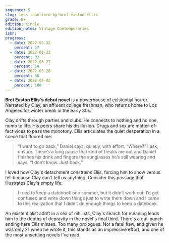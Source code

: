 ```yaml
---
sequence: 5
slug: less-than-zero-by-bret-easton-ellis
grade: B+
edition: Kindle
edition_notes: Vintage Contemporaries
isbn:
progress:
  - date: 2022-03-22
    percent: 17
  - date: 2022-03-23
    percent: 33
  - date: 2022-03-27
    percent: 50
  - date: 2022-03-28
    percent: 66
  - date: 2022-04-02
    percent: 100
---
```


**Bret Easton Ellis's debut novel** is a powerhouse of existential horror. Narrated by Clay, an affluent college freshman, who returns home to Los Angeles for winter break in the early 80s.

<!-- end -->

Clay drifts through parties and clubs. He connects to nothing and no one, numb to life. His peers share his disillusion. Drugs and sex are matter-of-fact vices to pass the monotony. Ellis articulates the quiet desperation in a scene that floored me:

> “I want to go back,” Daniel says, quietly, with effort.
> “Where?” I ask, unsure.
> There’s a long pause that kind of freaks me out and Daniel finishes his drink and fingers the sunglasses he’s still wearing and says, “I don’t know. Just back.”

I loved how Clay's detachment constrains Ellis, forcing him to show versus tell because Clay can't tell us anything. Consider this passage that illustrates Clay's empty life:

> I tried to keep a datebook one summer, but it didn’t work out. I’d get confused and write down things just to write them down and I came to this realization that I didn’t do enough things to keep a datebook.

An existentialist adrift in a sea of nihilists, Clay's search for meaning leads him to the depths of depravity in the novel's final third. There's a gut-punch ending here Ellis misses. Too many prologues. Not a fatal flaw, and given he was only 21 when he wrote it, this stands as an impressive effort, and one of the most unsettling novels I've read.
